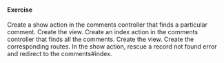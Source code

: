 #### Exercise

Create a show action in the comments  controller that finds a particular comment. Create the view.
Create an index action in the comments controller that finds all the comments. Create the view.
Create the corresponding routes.
In the show action, rescue a record not found error and redirect to the comments#index.